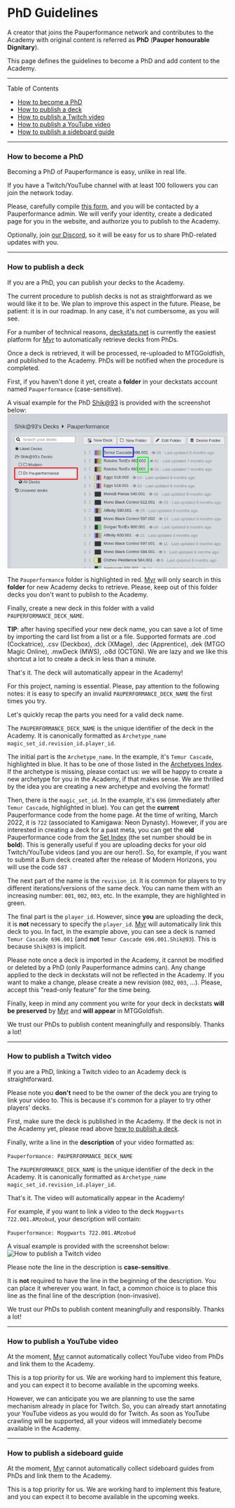 # PhD Guidelines

A creator that joins the Pauperformance network and contributes to the Academy with original content is referred as **PhD** (**Pauper honourable Dignitary**).

This page defines the guidelines to become a PhD and add content to the Academy.

---
Table of Contents

* [How to become a PhD](#how-to-become-a-phd)
* [How to publish a deck](#how-to-publish-a-deck)
* [How to publish a Twitch video](#how-to-publish-a-twitch-video)
* [How to publish a YouTube video](#how-to-publish-a-youtube-video)
* [How to publish a sideboard guide](#how-to-publish-a-sideboard-guide)

---
### How to become a PhD

Becoming a PhD of Pauperformance is easy, unlike in real life.

If you have a Twitch/YouTube channel with at least 100 followers you can join the network today.

Please, carefully compile [this form](https://docs.google.com/forms/d/e/1FAIpQLSckssNTDcknlPyi06OojWfzcbK2Ja7WNRSxegwIz1OiTIxPuA/viewform), and you will be contacted by a Pauperformance admin.
We will verify your identity, create a dedicated page for you in the website, and authorize you to publish to the Academy.

Optionally, join [our Discord](https://discord.gg/fYQbpjjkQ3), so it will be easy for us to share PhD-related updates with you.

---
### How to publish a deck

If you are a PhD, you can publish your decks to the Academy.

The current procedure to publish decks is not as straightforward as we would like it to be.
We plan to improve this aspect in the future.
Please, be patient: it is in our roadmap.
In any case, it's not cumbersome, as you will see.

For a number of technical reasons, [deckstats.net](https://deckstats.net/) is currently the easiest platform for [Myr](https://pauperformance.com/pages/faq.html#who-is-myr) to automatically retrieve decks from PhDs.

Once a deck is retrieved, it will be processed, re-uploaded to MTGGoldfish, and published to the Academy.
PhDs will be notified when the procedure is completed.

First, if you haven't done it yet, create a **folder** in your deckstats account named `Pauperformance` (case-sensitive).

A visual example for the PhD [Shik@93](https://deckstats.net/decks/78813/f88838/) is provided with the screenshot below:
![How to publish a deck](../resources/images/how_to_publish_a_deck.png)

The `Pauperformance` folder is highlighted in red.
[Myr](https://pauperformance.com/pages/faq.html#who-is-myr) will only search in this **folder** for new Academy decks to retrieve.
Please, keep out of this folder decks you don't want to publish to the Academy.

Finally, create a new deck in this folder with a valid `PAUPERFORMANCE_DECK_NAME`.

**TIP**: after having specified your new deck name, you can save a lot of time by importing the card list from a list or a file.
Supported formats are .cod (Cockatrice), .csv (Deckbox), .dck (XMage), .dec (Apprentice), .dek (MTGO Magic Online), .mwDeck (MWS), .o8d (OCTGN).
We are lazy and we like this shortcut a lot to create a deck in less than a minute.

That's it.
The deck will automatically appear in the Academy!

For this project, naming is essential.
Please, pay attention to the following notes: it is easy to specify an invalid `PAUPERFORMANCE_DECK_NAME` the first times you try.

Let's quickly recap the parts you need for a valid deck name.

The `PAUPERFORMANCE_DECK_NAME` is the unique identifier of the deck in the Academy.
It is canonically formatted as `Archetype_name magic_set_id.revision_id.player_id`.

The initial part is the `Archetype_name`.
In the example, it's `Temur Cascade`, highlighted in blue.
It has to be one of those listed in the [Archetypes Index](./archetypes_index.md).
If the archetype is missing, please contact us: we will be happy to create a new archetype for you in the Academy, if that makes sense.
We are thrilled by the idea you are creating a new archetype and evolving the format!

Then, there is the `magic_set_id`.
In the example, it's `696` (immediately after `Temur Cascade`, highlighted in blue).
You can get the **current** Pauperformance code from the home page.
At the time of writing, March 2022, it is `722` (associated to Kamigawa: Neon Dynasty).
However, if you are interested in creating a deck for a past meta, you can get the **old** Pauperformance code from the [Set Index](./set_index.md) (the set number should be in **bold**).
This is generally useful if you are uploading decks for your old Twitch/YouTube videos (and you are our hero!).
So, for example, if you want to submit a Burn deck created after the release of Modern Horizons, you will use the code `587	`.

The next part of the name is the `revision_id`.
It is common for players to try different iterations/versions of the same deck.
You can name them with an increasing number: `001`, `002`, `003`, etc.
In the example, they are highlighted in green.

The final part is the `player_id`.
However, since **you** are uploading the deck, it is **not** necessary to specify the `player_id`.
[Myr](https://pauperformance.com/pages/faq.html#who-is-myr) will automatically link this deck to you.
In fact, in the example above, you can see a deck is named `Temur Cascade 696.001` (and **not** `Temur Cascade 696.001.Shik@93`).
This is because `Shik@93` is implicit.

Please note once a deck is imported in the Academy, it cannot be modified or deleted by a PhD (only Pauperformance admins can).
Any change applied to the deck in deckstats will not be reflected in the Academy.
If you want to make a change, please create a new revision (`002`, `003`, ...).
Please, accept this "read-only feature" for the time being.

Finally, keep in mind any comment you write for your deck in deckstats **will be preserved** by [Myr](https://pauperformance.com/pages/faq.html#who-is-myr) and **will appear** in MTGGoldfish.

We trust our PhDs to publish content meaningfully and responsibly.
Thanks a lot!

---
### How to publish a Twitch video

If you are a PhD, linking a Twitch video to an Academy deck is straightforward.

Please note you **don't** need to be the owner of the deck you are trying to link your video to.
This is because it's common for a player to try other players' decks.

First, make sure the deck is published in the Academy.
If the deck is not in the Academy yet, please read above [how to publish a deck](#how-to-publish-a-deck).

Finally, write a line in the **description** of your video formatted as:

```Pauperformance: PAUPERFORMANCE_DECK_NAME```

The `PAUPERFORMANCE_DECK_NAME` is the unique identifier of the deck in the Academy.
It is canonically formatted as `Archetype_name magic_set_id.revision_id.player_id`.

That's it.
The video will automatically appear in the Academy!

For example, if you want to link a video to the deck `Moggwarts 722.001.AMzobud`, your description will contain:

```Pauperformance: Moggwarts 722.001.AMzobud```

A visual example is provided with the screenshot below:
![How to publish a Twitch video](../resources/images/how_to_publish_a_twitch_video.png)

Please note the line in the description is **case-sensitive**.

It is **not** required to have the line in the beginning of the description.
You can place it wherever you want.
In fact, a common choice is to place this line as the final line of the description (non-invasive).

We trust our PhDs to publish content meaningfully and responsibly.
Thanks a lot!

---
### How to publish a YouTube video

At the moment, [Myr](https://pauperformance.com/pages/faq.html#who-is-myr) cannot automatically collect YouTube video from PhDs and link them to the Academy.

This is a top priority for us. We are working hard to implement this feature, and you can expect it to become available in the upcoming weeks.

However, we can anticipate you we are planning to use the same mechanism already in place for Twitch.
So, you can already start annotating your YouTube videos as you would do for Twitch.
As soon as YouTube crawling will be supported, all your videos will immediately become available in the Academy.

---
### How to publish a sideboard guide

At the moment, [Myr](https://pauperformance.com/pages/faq.html#who-is-myr) cannot automatically collect sideboard guides from PhDs and link them to the Academy.

This is a top priority for us. We are working hard to implement this feature, and you can expect it to become available in the upcoming weeks.
